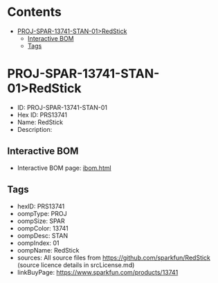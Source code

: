 



Contents
========

* [PROJ-SPAR-13741-STAN-01>RedStick](#proj-spar-13741-stan-01redstick)
	* [Interactive BOM](#interactive-bom)
	* [Tags](#tags)

# PROJ-SPAR-13741-STAN-01>RedStick

- ID: PROJ-SPAR-13741-STAN-01
- Hex ID: PRS13741
- Name: RedStick
- Description: 

## Interactive BOM

- Interactive BOM page: [ibom.html](kicad/bom/ibom.html)

## Tags

- hexID: PRS13741
- oompType: PROJ
- oompSize: SPAR
- oompColor: 13741
- oompDesc: STAN
- oompIndex: 01
- oompName: RedStick
- sources: All source files from https://github.com/sparkfun/RedStick (source licence details in srcLicense.md)
- linkBuyPage: https://www.sparkfun.com/products/13741

